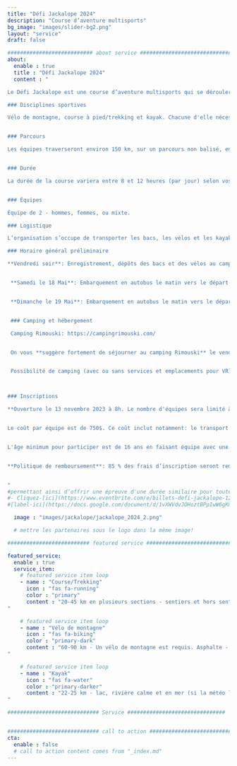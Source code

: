 ```yaml
---
title: "Défi Jackalope 2024"
description: "Course d’aventure multisports"
bg_image: "images/slider-bg2.png"
layout: "service"
draft: false

########################### about service #############################
about:
  enable : true
  title : "Défi Jackalope 2024"
  content : "

Le Défi Jackalope est une course d’aventure multisports qui se déroulera sur 2 jours (par étapes) le 18 et 19 Mai 2024. Cet événement souhaite offrir une aventure sportive et humaine mémorable aux équipes, tout en leur faisant découvrir la beauté et les attraits du Bas-Saint-Laurent. Cette course s'insère dans la série mondiale des courses d'aventure: https://www.arworldseries.com/races/jackalope-canada.

### Disciplines sportives

Vélo de montagne, course à pied/trekking et kayak. Chacune d'elle nécessite de la navigation à la carte et à la boussole. Les distances indiquées ci-bas sont susceptibles de varier légèrement du parcours final. Cette course est une épreuve d'endurance exigeante. Bien qu'elle n'est pas réservée aux athlètes, vous devez avoir une expérience dans toutes les disciplines touchées par la course.


### Parcours

Les équipes traverseront environ 150 km, sur un parcours non balisé, en s’orientant avec cartes et boussole. Le parcours est conçu pour mettre au défi les équipes expérimentées, tout en offrant aux nouvelles équipes l'occasion de vivre un format de course plus long. Ainsi, plusieurs points de contrôle seront optionnels afin que chaque équipe puisse choisir un niveau de difficulté correspondant à ses objectifs. Nous nous attendons à ce qu’une minorité des équipes récolte l’ensemble des points de contrôle. Le parcours demeurera secret jusqu’à la journée avant la course.


### Durée

La durée de la course variera entre 8 et 12 heures (par jour) selon vos choix de routes, vos choix de points de contrôle et votre vitesse. Il y aura des barrières horaires à différentes étapes du parcours.


### Équipes

Équipe de 2 - hommes, femmes, ou mixte.

### Logistique

L’organisation s’occupe de transporter les bacs, les vélos et les kayaks si requis. Il n’y aura pas de ravitaillement sur le parcours, mais les équipes auront accès à des bacs lors de certaines transitions entre les épreuves. Le kayak est fournit avec votre inscription et le modèle sera le suivant: https://www.rtmkayaks.com/optimo-evo-confort/

### Horaire général préliminaire

**Vendredi soir**: Enregistrement, dépôts des bacs et des vélos au camping Rimouski.


 **Samedi le 18 Mai**: Embarquement en autobus le matin vers le départ (le lieu vous sera communiqué lors de l'enregistrement). Vous terminerez la course à votre voiture. Gestion de vos bacs et vélos au camping de Rimouski.


 **Dimanche le 19 Mai**: Embarquement en autobus le matin vers le départ (le lieu vous sera communiqué lors de l'enregistrement). La fermeture du parcours et la remise des prix auront lieu en fin de journée.


 ### Camping et hébergement

 Camping Rimouski: https://campingrimouski.com/


 On vous **suggère fortement de séjourner au camping Rimouski** le vendredi et le samedi soir. L'enregistrement et la manipulation des bacs de transition et des vélos se fera sur place. Ne tardez pas à réserver si vous désirez un type d'hébergement particulier.


 Possibilité de camping (avec ou sans services et emplacements pour VR), motel et prêts-à-camper. Réservez directement avec le camping et mentionnez votre appartenance au défi Jackalope pour bénéficier d'un rabais.



### Inscriptions

**Ouverture le 13 novembre 2023 à 8h. Le nombre d'équipes sera limité à 40.**


Le coût par équipe est de 750$. Ce coût inclut notamment: le transport de vos bacs, des vélos et du kayak, la location d'un kayak, le prêt d'un dispositif de suivi satellitaire, la conception du parcours et des cartes et les repas d'après-course. Notez qu'une combinaison isothermique (sans manches acceptées) sera obligatoire pour une section de kayak. Il est possible d'en louer lors de l'inscription.


L'âge minimum pour participer est de 16 ans en faisant équipe avec une personne adulte. Cela nécessite l'approbation par la direction de course. Communiquez avec nous au préalable afin d'en discuter.


**Politique de remboursement**: 85 % des frais d’inscription seront remboursés jusqu’au 1 février 2024. Entre le 2 février et le 1 avril 2024, 50 % des frais d’inscription seront remboursés. Entre le 2 avril et le 1 mai 2023, 25% des frais d’inscription seront remboursés. Entre le 2 mai 2023 et le jour de la course, aucun remboursement sera émis. Jusqu’au 2 mai, les équipes ont la possibilité de transférer leur inscription après en avoir informé le comité organisateur. Dans tous les cas, des frais de transaction seront à la charge des équipes.


"
#permettant ainsi d’offrir une épreuve d'une durée similaire pour toutes les équipes.
#- Cliquez-[ici](https://www.eventbrite.com/e/billets-defi-jackalope-12h-2022-245827264967)!
#[label-ici](https://docs.google.com/document/d/1vXWVdvJOHoztBPpIwW6gKmgLnIvYCMgz/edit?usp=sharing&ouid=101057629570461989254&rtpof=true&sd=true)

  image : "images/jackalope/jackalope_2024_2.png"

  # mettre les partenaires sous le logo dans la même image!

########################## featured service ############################

featured_service:
  enable : true
  service_item:
    # featured service item loop
    - name : "Course/Trekking"
      icon : "fas fa-running"
      color : "primary"
      content : "20-45 km en plusieurs sections - sentiers et hors sentiers, rivages, traverse de cours d'eau et de marais.
"

    # featured service item loop
    - name : "Vélo de montagne"
      icon : "fas fa-biking"
      color : "primary-dark"
      content : "60-90 km - Un vélo de montagne est requis. Asphalte - Chemins de terre – Single track - Chemins forestiers – Sentiers de VTT.
"

    # featured service item loop
    - name : "Kayak"
      icon : "fas fa-water"
      color : "primary-darker"
      content : "22-25 km - lac, rivière calme et en mer (si la météo le permet).
"

############################# Service ###############################


############################# call to action #################################
cta:
  enable : false
  # call to action content comes from "_index.md"
---
```

